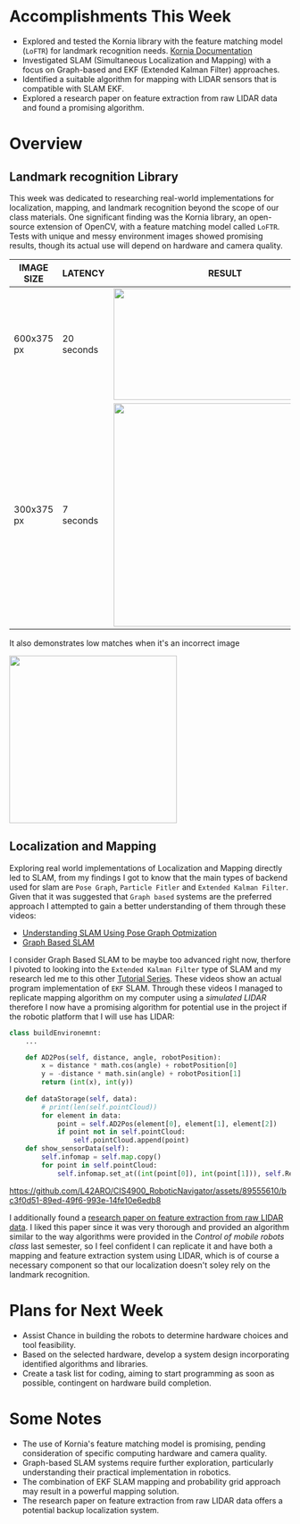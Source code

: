 # Accomplishments This Week

- Explored and tested the Kornia library with the feature matching model (`LoFTR`) for landmark recognition needs. [Kornia Documentation](https://kornia.readthedocs.io/en/latest/applications/image_matching.html)
- Investigated SLAM (Simultaneous Localization and Mapping) with a focus on Graph-based and EKF (Extended Kalman Filter) approaches.
- Identified a suitable algorithm for mapping with LIDAR sensors that is compatible with SLAM EKF.
- Explored a research paper on feature extraction from raw LIDAR data and found a promising algorithm.

# Overview
## Landmark recognition Library
This week was dedicated to researching real-world implementations for localization, mapping, and landmark recognition beyond the scope of our class materials. One significant finding was the Kornia library, an open-source extension of OpenCV, with a feature matching model called `LoFTR`. Tests with unique and messy environment images showed promising results, though its actual use will depend on hardware and camera quality.

IMAGE SIZE | LATENCY | RESULT
--- | --- | --- |
600x375 px | 20 seconds | <img src="https://github.com/L42ARO/CIS4900_RoboticNavigator/assets/89555610/d0414b0c-893d-4fe5-8348-056caa74ad4d" height="200" width="400">
300x375 px | 7 seconds | <img src="https://github.com/L42ARO/CIS4900_RoboticNavigator/assets/89555610/6afb90e1-08ca-491d-b8ae-acdc9b845b45" width="400">

It also demonstrates low matches when it's an incorrect image

<img src="https://github.com/L42ARO/CIS4900_RoboticNavigator/assets/89555610/8419ce35-bcac-45d2-8bb7-6c4dcc0f99d6" width="300">


## Localization and Mapping

Exploring real world implementations of Localization and Mapping directly led to SLAM, from my findings I got to know that the main types of backend used for slam are `Pose Graph`, `Particle Fitler` and `Extended Kalman Filter`. Given that it was suggested that `Graph based` systems are the preferred approach I attempted to gain a better understanding of them through these videos:
- [Understanding SLAM Using Pose Graph Optmization](https://www.youtube.com/watch?v=saVZtgPyyJQ)
- [Graph Based SLAM](https://www.youtube.com/watch?v=mZBdPgBtrCM)

I consider Graph Based SLAM to be maybe too advanced right now, therfore I pivoted to looking into the `Extended Kalman Filter` type of SLAM and my research led me to this other [Tutorial Series](https://www.youtube.com/watch?v=6mivXP3rAfg&list=PL9RPomGb9IpRJLw5UTdSy4eJeoLrwNcfC&index=3). These videos show an actual program implementation of `EKF` SLAM. Through these videos I managed to replicate mapping algorithm on my computer using a *simulated LIDAR* therefore I now have a promising algorithm for potential use in the project if the robotic platform that I will use has LIDAR:
```python
class buildEnvironemnt:
    ...

    def AD2Pos(self, distance, angle, robotPosition):
        x = distance * math.cos(angle) + robotPosition[0]
        y = -distance * math.sin(angle) + robotPosition[1]
        return (int(x), int(y))
    
    def dataStorage(self, data):
        # print(len(self.pointCloud))
        for element in data:
            point = self.AD2Pos(element[0], element[1], element[2])
            if point not in self.pointCloud:
                self.pointCloud.append(point)
    def show_sensorData(self):
        self.infomap = self.map.copy()
        for point in self.pointCloud:
            self.infomap.set_at((int(point[0]), int(point[1])), self.Red)
```


https://github.com/L42ARO/CIS4900_RoboticNavigator/assets/89555610/bc3f0d51-89ed-49f6-993e-14fe10e6edb8


I additionally found a [research paper on feature extraction from raw LIDAR data](https://journals.sagepub.com/doi/full/10.1177/1729881418755245). I liked this paper since it was very thorough and provided an algorithm similar to the way algorithms were provided in the *Control of mobile robots class* last semester, so I feel confident I can replicate it and have both a mapping and feature extraction system using LIDAR, which is of course a necessary component so that our localization doesn't soley rely on the landmark recognition.

# Plans for Next Week

- Assist Chance in building the robots to determine hardware choices and tool feasibility.
- Based on the selected hardware, develop a system design incorporating identified algorithms and libraries.
- Create a task list for coding, aiming to start programming as soon as possible, contingent on hardware build completion.

# Some Notes

- The use of Kornia's feature matching model is promising, pending consideration of specific computing hardware and camera quality.
- Graph-based SLAM systems require further exploration, particularly understanding their practical implementation in robotics.
- The combination of EKF SLAM mapping and probability grid approach may result in a powerful mapping solution.
- The research paper on feature extraction from raw LIDAR data offers a potential backup localization system.